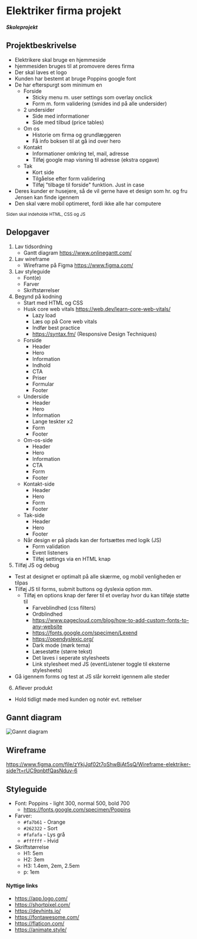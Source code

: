 # Elektriker firma projekt
***Skoleprojekt***

## Projektbeskrivelse
+ Elektrikere skal bruge en hjemmeside
+ hjemmesiden bruges til at promovere deres firma
+ Der skal laves et logo
+ Kunden har bestemt at bruge Poppins google font
+ De har efterspurgt som minimum en
  - Forside
    - Sticky menu m. user settings som overlay onclick
    - Form m. form validering (smides ind på alle undersider)
  - 2 undersider
    - Side med informationer 
    - Side med tilbud (price tables)
  - Om os
    - Historie om firma og grundlæggeren
    - Få info boksen til at gå ind over hero
  - Kontakt
    - Informationer omkring tel, mail, adresse
    - Tilføj google map visning til adresse (ekstra opgave)
  - Tak
    - Kort side 
    - Tilgåelse efter form validering
    - Tilføj "tilbage til forside" funktion. Just in case
+ Deres kunder er husejere, så de vil gerne have et design som hr. og fru Jensen kan finde igennem
+ Den skal være mobil optimeret, fordi ikke alle har computere

<sub>Siden skal indeholde HTML, CSS og JS</sub>

## Delopgaver
1. Lav tidsordning
    - Gantt diagram https://www.onlinegantt.com/
2. Lav wireframe
    - Wireframe på Figma https://www.figma.com/
3. Lav styleguide
    - Font(e)
    - Farver
    - Skriftstørrelser
4. Begynd på kodning
    - Start med HTML og CSS
    - Husk core web vitals https://web.dev/learn-core-web-vitals/
      - Lazy load
      - Læs op på Core web vitals
      - Indfør best practice
      - https://syntax.fm/ (Responsive Design Techniques)
    - Forside
      - Header
      - Hero
      - Information
      - Indhold
      - CTA
      - Priser
      - Formular
      - Footer
    - Underside
      - Header
      - Hero
      - Information
      - Lange teskter x2
      - Form
      - Footer
    - Om-os-side
      - Header
      - Hero
      - Information
      - CTA
      - Form
      - Footer
    - Kontakt-side
      - Header
      - Hero
      - Form
      - Footer
    - Tak-side
      - Header
      - Hero
      - Footer
    - Når design er på plads kan der fortsættes med logik (JS)
      - Form validation
      - Event listeners
      - Tilføj settings via en HTML knap  
5. Tilføj JS og debug
  - Test at designet er optimalt på alle skærme, og mobil venligheden er tilpas
  - Tilføj JS til forms, submit buttons og dyslexia option mm.
    - Tilføj en options knap der fører til et overlay hvor du kan tilføje støtte til 
      - Farveblindhed (css filters)
      - Ordblindhed
      - https://www.pagecloud.com/blog/how-to-add-custom-fonts-to-any-website 
      - https://fonts.google.com/specimen/Lexend
      - https://opendyslexic.org/
      - Dark mode (mørk tema)
      - Læsestøtte (større tekst)
      - Det laves i seperate stylesheets
      - Link stylesheet med JS (eventListener toggle til eksterne stylesheets)
  - Gå igennem forms og test at JS slår korrekt igennem alle steder 
6. Aflever produkt
  - Hold tidligt møde med kunden og notér evt. rettelser

## Gannt diagram
![Gannt diagram](https://rasmuslytje.dk/wp-content/uploads/2022/11/gantt-diagram.png)

## Wireframe
https://www.figma.com/file/zYkjJqf02t7oShwBiAt5sQ/Wireframe-elektriker-side?t=rUC9qnbtfQasNduv-6

## Styleguide
+ Font: Poppins - light 300, normal 500, bold 700 
  - https://fonts.google.com/specimen/Poppins
+ Farver: 
  - `#fa7b61` - Orange
  - `#262322` - Sort
  - `#fafafa` - Lys grå
  - `#ffffff` - Hvid
+ Skriftstørrelse
  - H1: 5em
  - H2: 3em
  - H3: 1.4em, 2em, 2.5em
  - p:  1em

#### Nyttige links
+ https://app.logo.com/
+ https://shortpixel.com/
+ https://devhints.io/
+ https://fontawesome.com/
+ https://flaticon.com/
+ https://animate.style/

